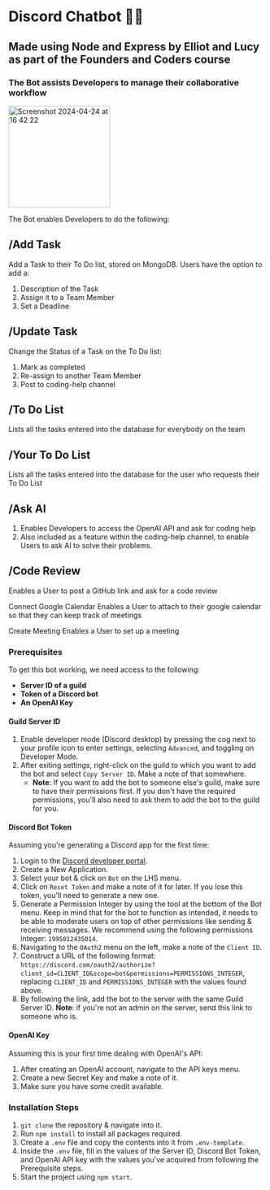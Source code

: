 # Discord Chatbot 🤖💬

## Made using Node and Express by Elliot and Lucy as part of the Founders and Coders course

### The Bot assists Developers to manage their collaborative workflow
<img width="200" alt="Screenshot 2024-04-24 at 16 42 22" src="https://github.com/fac31/discord-bot-elliot-lucy/assets/154347220/2c788e4f-5b35-422b-b7a7-ea871e39e7ea">

The Bot enables Developers to do the following:

## /Add Task

Add a Task to their To Do list, stored on MongoDB. Users have the option to add a:
1. Description of the Task
2. Assign it to a Team Member
3. Set a Deadline

## /Update Task
Change the Status of a Task on the To Do list:
1. Mark as completed
2. Re-assign to another Team Member
3. Post to coding-help channel

## /To Do List
Lists all the tasks entered into the database for everybody on the team

## /Your To Do List
Lists all the tasks entered into the database for the user who requests their To Do List

## /Ask AI
1. Enables Developers to access the OpenAI API and ask for coding help
2. Also included as a feature within the coding-help channel, to enable Users to ask AI to solve their problems.

## /Code Review
Enables a User to post a GitHub link and ask for a code review

Connect Google Calendar
Enables a User to attach to their google calendar so that they can keep track of meetings 

Create Meeting
Enables a User to set up a meeting 

### Prerequisites

To get this bot working, we need access to the following:

- **Server ID of a guild** 
- **Token of a Discord bot** 
- **An OpenAI Key**

#### Guild Server ID

1. Enable developer mode (Discord desktop) by pressing the cog next to your profile icon to enter settings, selecting `Advanced`, and toggling on Developer Mode.
2. After exiting settings, right-click on the guild to which you want to add the bot and select `Copy Server ID`. Make a note of that somewhere.
   - **Note**: If you want to add the bot to someone else's guild, make sure to have their permissions first. If you don't have the required permissions, you'll also need to ask them to add the bot to the guild for you.

#### Discord Bot Token

Assuming you're generating a Discord app for the first time:

1. Login to the [Discord developer portal](https://discord.com/developers/applications).
2. Create a New Application.
3. Select your bot & click on `Bot` on the LHS menu.
4. Click on `Reset Token` and make a note of it for later. If you lose this token, you'll need to generate a new one.
5. Generate a Permission Integer by using the tool at the bottom of the Bot menu. Keep in mind that for the bot to function as intended, it needs to be able to moderate users on top of other permissions like sending & receiving messages. We recommend using the following permissions integer: `1995012435014`.
6. Navigating to the `OAuth2` menu on the left, make a note of the `Client ID`.
7. Construct a URL of the following format: `https://discord.com/oauth2/authorize?client_id=CLIENT_ID&scope=bot&permissions=PERMISSIONS_INTEGER`, replacing `CLIENT_ID` and `PERMISSIONS_INTEGER` with the values found above.
8. By following the link, add the bot to the server with the same Guild Server ID. **Note**: if you're not an admin on the server, send this link to someone who is.

#### OpenAI Key

Assuming this is your first time dealing with OpenAI's API:

1. After creating an OpenAI account, navigate to the API keys menu.
2. Create a new Secret Key and make a note of it.
3. Make sure you have some credit available.

### Installation Steps

1. `git clone` the repository & navigate into it.
2. Run `npm install` to install all packages required.
3. Create a `.env` file and copy the contents into it from `.env-template`.
4. Inside the `.env` file, fill in the values of the Server ID, Discord Bot Token, and OpenAI API key with the values you've acquired from following the Prerequisite steps.
5. Start the project using `npm start`.




